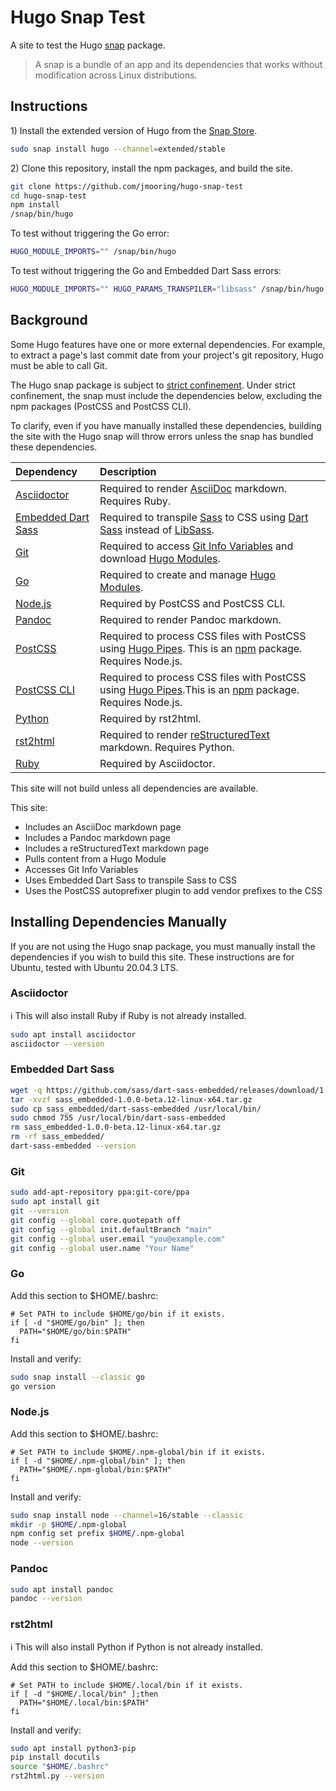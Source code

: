 # Hugo Snap Test

A site to test the Hugo [snap] package.

> A snap is a bundle of an app and its dependencies that works without
modification across Linux distributions.

## Instructions

1\) Install the extended version of Hugo from the [Snap Store].

```bash
sudo snap install hugo --channel=extended/stable
```

2\) Clone this repository, install the npm packages, and build the site.

```bash
git clone https://github.com/jmooring/hugo-snap-test
cd hugo-snap-test
npm install
/snap/bin/hugo
```

To test without triggering the Go error:

```bash
HUGO_MODULE_IMPORTS="" /snap/bin/hugo
```

To test without triggering the Go and Embedded Dart Sass errors:

```bash
HUGO_MODULE_IMPORTS="" HUGO_PARAMS_TRANSPILER="libsass" /snap/bin/hugo
```

## Background

Some Hugo features have one or more external dependencies. For example, to
extract a page's last commit date from your project's git repository, Hugo must
be able to call Git.

The Hugo snap package is subject to [strict confinement]. Under strict
confinement, the snap must include the dependencies below, excluding the npm
packages (PostCSS and PostCSS CLI).

To clarify, even if you have manually installed these dependencies, building
the site with the Hugo snap will throw errors unless the snap has bundled these
dependencies.

Dependency|Description
:--|:--
[Asciidoctor]|Required to render [AsciiDoc] markdown. Requires Ruby.
[Embedded Dart Sass]|Required to transpile [Sass] to CSS using [Dart Sass] instead of [LibSass].
[Git]|Required to access [Git Info Variables] and download [Hugo Modules].
[Go]|Required to create and manage [Hugo Modules].
[Node.js]|Required by PostCSS and PostCSS CLI.
[Pandoc]|Required to render Pandoc markdown.
[PostCSS]|Required to process CSS files with PostCSS using [Hugo Pipes]. This is an [npm] package. Requires Node.js.
[PostCSS CLI]|Required to process CSS files with PostCSS using [Hugo Pipes].This is an [npm] package. Requires Node.js.
[Python]|Required by rst2html.
[rst2html]|Required to render [reStructuredText] markdown. Requires Python.
[Ruby]|Required by Asciidoctor.

[AsciiDoc]: https://docs.asciidoctor.org/asciidoc/latest/
[Asciidoctor]: https://asciidoctor.org/
[classic confinement]: https://snapcraft.io/docs/snap-confinement
[Dart Sass]: https://sass-lang.com/dart-sass
[Embedded Dart Sass]: https://github.com/sass/dart-sass-embedded/
[Git Info Variables]: https://gohugo.io/variables/git/
[Git]: https://git-scm.com/
[Go]: https://golang.org/
[Hugo Modules]: https://gohugo.io/hugo-modules/
[Hugo Pipes]: https://gohugo.io/hugo-pipes/postcss
[LibSass]: https://sass-lang.com/libsass
[Node.js]:https://nodejs.org/
[npm]: https://www.npmjs.com/
[Pandoc]: https://pandoc.org/
[PostCSS CLI]: https://www.npmjs.com/package/postcss-cli
[PostCSS]: https://www.npmjs.com/package/postcss
[Python]: https://www.python.org/
[reStructuredText]: https://docutils.sourceforge.io/rst.html
[rst2html]: https://pypi.org/project/rst2html/
[Ruby]: https://www.ruby-lang.org/
[Sass]: https://sass-lang.com/
[Snap Store]: https://snapcraft.io/hugo
[snap]: https://snapcraft.io/about
[strict confinement]: https://snapcraft.io/docs/snap-confinement

This site will not build unless all dependencies are available.

This site:

- Includes an AsciiDoc markdown page
- Includes a Pandoc markdown page
- Includes a reStructuredText markdown page
- Pulls content from a Hugo Module
- Accesses Git Info Variables
- Uses Embedded Dart Sass to transpile Sass to CSS
- Uses the PostCSS autoprefixer plugin to add vendor prefixes to the CSS

## Installing Dependencies Manually

If you are not using the Hugo snap package, you must manually install the
dependencies if you wish to build this site. These instructions are for Ubuntu, tested with Ubuntu 20.04.3 LTS.

### Asciidoctor

:information_source: This will also install Ruby if Ruby is not already installed.

```bash
sudo apt install asciidoctor
asciidoctor --version
```

### Embedded Dart Sass

```bash
wget -q https://github.com/sass/dart-sass-embedded/releases/download/1.0.0-beta.12/sass_embedded-1.0.0-beta.12-linux-x64.tar.gz
tar -xvzf sass_embedded-1.0.0-beta.12-linux-x64.tar.gz
sudo cp sass_embedded/dart-sass-embedded /usr/local/bin/
sudo chmod 755 /usr/local/bin/dart-sass-embedded
rm sass_embedded-1.0.0-beta.12-linux-x64.tar.gz
rm -rf sass_embedded/
dart-sass-embedded --version
```

### Git

```bash
sudo add-apt-repository ppa:git-core/ppa
sudo apt install git
git --version
git config --global core.quotepath off
git config --global init.defaultBranch "main"
git config --global user.email "you@example.com"
git config --global user.name "Your Name"
```

### Go

Add this section to $HOME/.bashrc:

```text
# Set PATH to include $HOME/go/bin if it exists.
if [ -d "$HOME/go/bin" ]; then
  PATH="$HOME/go/bin:$PATH"
fi
```

Install and verify:

```bash
sudo snap install --classic go
go version
```

### Node.js

Add this section to $HOME/.bashrc:

```text
# Set PATH to include $HOME/.npm-global/bin if it exists.
if [ -d "$HOME/.npm-global/bin" ]; then
  PATH="$HOME/.npm-global/bin:$PATH"
fi
```

Install and verify:

```bash
sudo snap install node --channel=16/stable --classic
mkdir -p $HOME/.npm-global
npm config set prefix $HOME/.npm-global
node --version
```

### Pandoc

```bash
sudo apt install pandoc
pandoc --version
```

### rst2html

:information_source: This will also install Python if Python is not already installed.

Add this section to $HOME/.bashrc:

```text
# Set PATH to include $HOME/.local/bin if it exists.
if [ -d "$HOME/.local/bin" ];then
  PATH="$HOME/.local/bin:$PATH"
fi
```

Install and verify:

```bash
sudo apt install python3-pip
pip install docutils
source "$HOME/.bashrc"
rst2html.py --version
```
